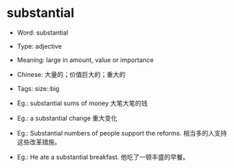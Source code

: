 # substantial

- Word: substantial

- Type: adjective
- Meaning: large in amount, value or importance
- Chinese: 大量的；价值巨大的；重大的
- Tags: size::big
- Eg.: substantial sums of money 大笔大笔的钱
- Eg.: a substantial change 重大变化
- Eg.: Substantial numbers of people support the reforms. 相当多的人支持这些改革措施。
- Eg.: He ate a substantial breakfast. 他吃了一顿丰盛的早餐。

